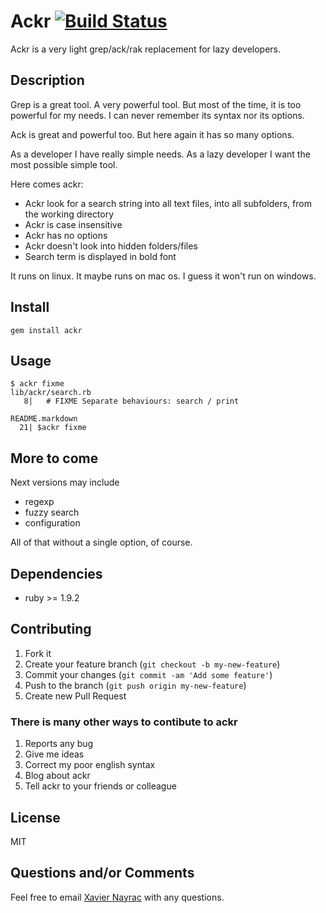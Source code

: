 Ackr [![Build Status](https://travis-ci.org/lkdjiin/ackr.png)](https://travis-ci.org/lkdjiin/ackr) 
================

Ackr is a very light grep/ack/rak replacement for lazy developers.

Description
-----------

Grep is a great tool. A very powerful tool. But most of the time, it is
too powerful for my needs. I can never remember its syntax nor its options.

Ack is great and powerful too. But here again it has so many options.

As a developer I have really simple needs. As a lazy developer I want the
most possible simple tool.

Here comes ackr:

  * Ackr look for a search string into all text files, into all subfolders, 
    from the working directory
  * Ackr is case insensitive
  * Ackr has no options
  * Ackr doesn't look into hidden folders/files
  * Search term is displayed in bold font

It runs on linux. It maybe runs on mac os. I guess it won't run on windows.

Install
-------------------------

    gem install ackr

Usage
--------------------------

    $ ackr fixme
    lib/ackr/search.rb
       8|   # FIXME Separate behaviours: search / print

    README.markdown
      21| $ackr fixme


More to come
--------------------------

Next versions may include

  * regexp
  * fuzzy search
  * configuration

All of that without a single option, of course.

Dependencies
--------------------------

  * ruby >= 1.9.2

## Contributing

1. Fork it
2. Create your feature branch (`git checkout -b my-new-feature`)
3. Commit your changes (`git commit -am 'Add some feature'`)
4. Push to the branch (`git push origin my-new-feature`)
5. Create new Pull Request

### There is many other ways to contibute to ackr

1. Reports any bug
2. Give me ideas
3. Correct my poor english syntax
4. Blog about ackr
5. Tell ackr to your friends or colleague

License
--------------------------

MIT


Questions and/or Comments
--------------------------

Feel free to email [Xavier Nayrac](mailto:xavier.nayrac@gmail.com)
with any questions.
